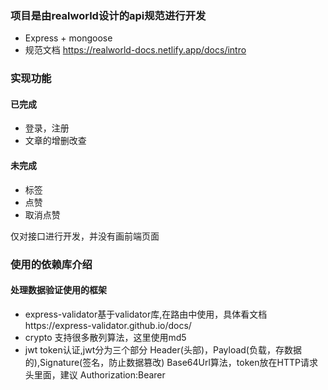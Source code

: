 ### 项目是由realworld设计的api规范进行开发

+ Express + mongoose
+ 规范文档 https://realworld-docs.netlify.app/docs/intro
### 实现功能
#### 已完成
+ 登录，注册
+ 文章的增删改查
#### 未完成
+ 标签
+ 点赞
+ 取消点赞

仅对接口进行开发，并没有画前端页面
### 使用的依赖库介绍
#### 处理数据验证使用的框架
+ express-validator基于validator库,在路由中使用，具体看文档https://express-validator.github.io/docs/
+ crypto 支持很多散列算法，这里使用md5
+ jwt token认证,jwt分为三个部分 Header(头部)，Payload(负载，存数据的),Signature(签名，防止数据篡改)  Base64Url算法，token放在HTTP请求头里面，建议 Authorization:Bearer<token>